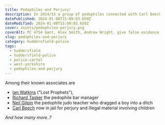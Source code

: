 ```yaml
---
title: Pedophiles and Perjury!
description: In 2014/15 a group of pedophiles connected with Carl Beech gave fake evidence 
datePublished: 2024-01-08T15:09:03.659Z
dateModified: 2024-01-08T15:09:03.650Z
cover: assets/pedophiles-perjury.png
coverAlt: PC 4754 Gant, Alex Smith, Andrew Wright, give false evidence in Huddersfield Magistrates Court
slug: pedophiles-and-perjury
category: huddersfield-police
tags:
  - huddersfield
  - huddersfield-police
  - police-cartel
  - west-yorkshire
  - pedophiles-and-perjury
---
```


Among their known associates are
- [Ian Watkins](https://www.bbc.com/news/uk-wales-25412675) ("Lost Prophets"), 
- [Richard Tasker](https://www.examinerlive.co.uk/news/west-yorkshire-news/huddersfield-man-who-claimed-computer-19195419) the pedophile bar manager 
- [Neil Gilpin](https://www.examinerlive.co.uk/news/west-yorkshire-news/paedophile-neil-gilpin-slaithwaite-jailed-12212597) the pedophile judo teacher who dragged a boy into a ditch
- [Carl Beech](https://www.bbc.com/news/uk-49048972) now in jail for perjury and illegal material involving children

_And how many more..?_